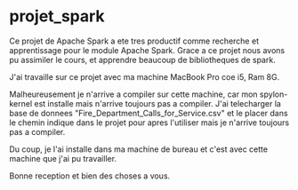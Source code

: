 # projet_spark

Ce projet de Apache Spark a ete tres productif comme recherche et apprentissage pour le module Apache Spark.
Grace a ce projet nous avons pu assimiler le cours, et apprendre beaucoup de bibliotheques de spark.

J'ai travaille sur ce projet avec ma machine MacBook Pro coe i5, Ram 8G.

Malheureusement je n'arrive a compiler sur cette machine, car mon spylon-kernel est installe mais n'arrive toujours pas a compiler.
J'ai telecharger la base de donnees "Fire_Department_Calls_for_Service.csv" et le placer dans le chemin indique dans le projet pour apres 
l'utiliser mais je n'arrive toujours pas a compiler.

Du coup, je l'ai installe dans ma machine de bureau et c'est avec cette machine que j'ai pu travailler.

Bonne reception et bien des choses a vous.

